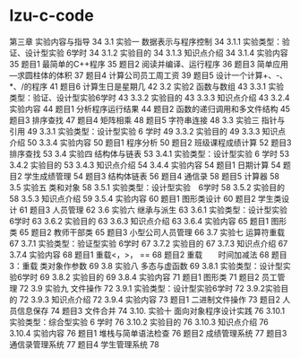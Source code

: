 # lzu-c-code

第三章 实验内容与指导	34
3.1 实验一   数据表示与程序控制	34
3.1.1 实验类型：验证、设计型实验     6学时	34
3.1.2 实验目的	34
3.1.3 知识点介绍	34
3.1.4 实验内容	35
题目1 最简单的C++程序	35
题目2   阅读并编译、运行程序	36
题目3 简单应用—求圆柱体的体积	37
题目4 计算公司员工周工资	39
题目5 设计一个计算+、-、*、/的程序	41
题目6   计算生日是星期几	42
3.2 实验2  函数与数组	43
3.3.1 实验类型：验证、设计型实验6学时	43
3.3.2 实验目的	43
3.3.3 知识点介绍	43
3.2.4 实验内容	44
题目1 分析程序运行结果	44
题目2 函数的递归调用和多文件结构	45
题目3  排序查找	47
题目4   矩阵相乘	48
题目5   字符串连接	48
3.3 实验三  指针与引用	49
3.3.1 实验类型：设计型实验 6 学时	49
3.3.2 实验目的	49
3.3.3 知识点介绍	50
3.3.4 实验内容	50
题目1 程序分析	50
题目2 班级课程成绩计算	52
题目3 排序查找	53
3.4  实验四   结构体与链表	53
3.4.1 实验类型：设计型实验 6 学时	53
3.4.2 实验目的	53
3.4.3 知识点介绍	54
3.4.4 实验内容	54
题目1 日期计算	54
题目2 学生成绩管理	54
题目3 结构体链表	56
题目4 通信录	58
题目5   计算器	58
3.5 实验五   类和对象	58
3.5.1 实验类型：设计型实验　6学时	58
3.5.2 实验目的	58
3.5.3 知识点介绍	59
3.5.4 实验内容	60
题目1 图形类设计	60
题目2 学生类设计	61
题目3 人员管理	62
3.6 实验六 继承与派生	63
3.6.1 实验类型：设计型实验 6学时	63
3.6.2 实验目的	63
3.6.3 知识点介绍	63
3.6.4 实验内容	65
题目1 图形类	65
题目2 教师干部类	65
题目3 小型公司人员管理	66
3.7 实验七  运算符重载	67
3.7.1 实验类型：验证型实验 6学时	67
3.7.2 实验目的	67
3.7.3 知识点介绍	67
3.7.4 实验内容	68
题目1 重载<，>， ==	68
题目2 重载　　时间加减法	68
题目3：重载 类对象作参数	69
3.8 实验八  多态与虚函数	69
3.8.1 实验类型：设计型实验6学时	69
3.8.2 实验目的	69
3.8.4 实验内容	71
题目1 图形类	71
题目2 员工管理	72
3.9 实验九  文件操作	72
3.9.1 实验类型：设计型实验6学时	72
3.9.2实验目的	72
3.9.3 知识点介绍	72
3.9.4 实验内容	73
题目1 二进制文件操作	73
题目2 人员信息保存	74
题目3 文件合并	74
3.10. 实验十 面向对象程序设计实践	76
3.10.1 实验类型：综合型实验 6 学时	76
3.10.2 实验目的	76
3.10.3 知识点介绍	76
3.10.4 实验内容	76
题目1 堆栈与简单语法检查	76
题目2 成绩管理系统	77
题目3 通信录管理系统	77
题目4 学生管理系统	78

